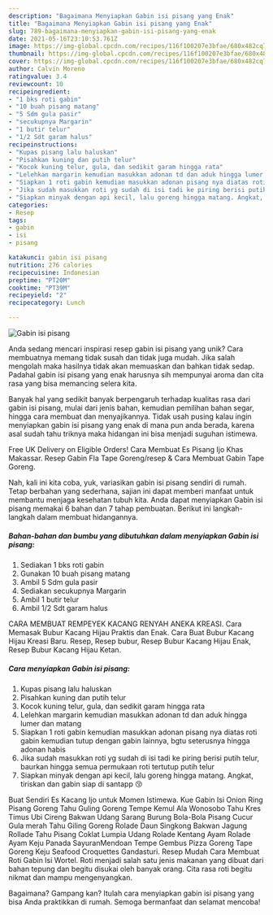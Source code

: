 ```yaml
---
description: "Bagaimana Menyiapkan Gabin isi pisang yang Enak"
title: "Bagaimana Menyiapkan Gabin isi pisang yang Enak"
slug: 789-bagaimana-menyiapkan-gabin-isi-pisang-yang-enak
date: 2021-05-16T23:10:53.761Z
image: https://img-global.cpcdn.com/recipes/116f100207e3bfae/680x482cq70/gabin-isi-pisang-foto-resep-utama.jpg
thumbnail: https://img-global.cpcdn.com/recipes/116f100207e3bfae/680x482cq70/gabin-isi-pisang-foto-resep-utama.jpg
cover: https://img-global.cpcdn.com/recipes/116f100207e3bfae/680x482cq70/gabin-isi-pisang-foto-resep-utama.jpg
author: Calvin Moreno
ratingvalue: 3.4
reviewcount: 10
recipeingredient:
- "1 bks roti gabin"
- "10 buah pisang matang"
- "5 Sdm gula pasir"
- "secukupnya Margarin"
- "1 butir telur"
- "1/2 Sdt garam halus"
recipeinstructions:
- "Kupas pisang lalu haluskan"
- "Pisahkan kuning dan putih telur"
- "Kocok kuning telur, gula, dan sedikit garam hingga rata"
- "Lelehkan margarin kemudian masukkan adonan td dan aduk hingga lumer dan matang"
- "Siapkan 1 roti gabin kemudian masukkan adonan pisang nya diatas roti gabin kemudian tutup dengan gabin lainnya, bgtu seterusnya hingga adonan habis"
- "Jika sudah masukkan roti yg sudah di isi tadi ke piring berisi putih telur, baurkan hingga semua permukaan roti tertutup putih telur"
- "Siapkan minyak dengan api kecil, lalu goreng hingga matang. Angkat, tiriskan dan gabin siap di santapp 😚"
categories:
- Resep
tags:
- gabin
- isi
- pisang

katakunci: gabin isi pisang 
nutrition: 276 calories
recipecuisine: Indonesian
preptime: "PT20M"
cooktime: "PT39M"
recipeyield: "2"
recipecategory: Lunch

---
```



![Gabin isi pisang](https://img-global.cpcdn.com/recipes/116f100207e3bfae/680x482cq70/gabin-isi-pisang-foto-resep-utama.jpg)

Anda sedang mencari inspirasi resep gabin isi pisang yang unik? Cara membuatnya memang tidak susah dan tidak juga mudah. Jika salah mengolah maka hasilnya tidak akan memuaskan dan bahkan tidak sedap. Padahal gabin isi pisang yang enak harusnya sih mempunyai aroma dan cita rasa yang bisa memancing selera kita.

Banyak hal yang sedikit banyak berpengaruh terhadap kualitas rasa dari gabin isi pisang, mulai dari jenis bahan, kemudian pemilihan bahan segar, hingga cara membuat dan menyajikannya. Tidak usah pusing kalau ingin menyiapkan gabin isi pisang yang enak di mana pun anda berada, karena asal sudah tahu triknya maka hidangan ini bisa menjadi suguhan istimewa.

Free UK Delivery on Eligible Orders! Cara Membuat Es Pisang Ijo Khas Makassar. Resep Gabin Fla Tape Goreng/resep &amp; Cara Membuat Gabin Tape Goreng.


Nah, kali ini kita coba, yuk, variasikan gabin isi pisang sendiri di rumah. Tetap berbahan yang sederhana, sajian ini dapat memberi manfaat untuk membantu menjaga kesehatan tubuh kita. Anda dapat menyiapkan Gabin isi pisang memakai 6 bahan dan 7 tahap pembuatan. Berikut ini langkah-langkah dalam membuat hidangannya.

<!--inarticleads1-->

##### Bahan-bahan dan bumbu yang dibutuhkan dalam menyiapkan Gabin isi pisang:

1. Sediakan 1 bks roti gabin
1. Gunakan 10 buah pisang matang
1. Ambil 5 Sdm gula pasir
1. Sediakan secukupnya Margarin
1. Ambil 1 butir telur
1. Ambil 1/2 Sdt garam halus


CARA MEMBUAT REMPEYEK KACANG RENYAH ANEKA KREASI. Cara Memasak Bubur Kacang Hijau Praktis dan Enak. Cara Buat Bubur Kacang Hijau Kreasi Baru. Resep, Resep bubur, Resep Bubur Kacang Hijau Enak, Resep Bubur Kacang Hijau Ketan. 

<!--inarticleads2-->

##### Cara menyiapkan Gabin isi pisang:

1. Kupas pisang lalu haluskan
1. Pisahkan kuning dan putih telur
1. Kocok kuning telur, gula, dan sedikit garam hingga rata
1. Lelehkan margarin kemudian masukkan adonan td dan aduk hingga lumer dan matang
1. Siapkan 1 roti gabin kemudian masukkan adonan pisang nya diatas roti gabin kemudian tutup dengan gabin lainnya, bgtu seterusnya hingga adonan habis
1. Jika sudah masukkan roti yg sudah di isi tadi ke piring berisi putih telur, baurkan hingga semua permukaan roti tertutup putih telur
1. Siapkan minyak dengan api kecil, lalu goreng hingga matang. Angkat, tiriskan dan gabin siap di santapp 😚


Buat Sendiri Es Kacang Ijo untuk Momen Istimewa. Kue Gabin Isi Onion Ring Pisang Goreng Tahu Guling Goreng Tempe Kemul Ala Wonosobo Tahu Kres Timus Ubi Cireng Bakwan Udang Sarang Burung Bola-Bola Pisang Cucur Gula merah Tahu Giling Goreng Rolade Daun Singkong Bakwan Jagung Rollade Tahu Pisang Coklat Lumpia Udang Rolade Kentang Ayam Rolade Ayam Keju Panada SayuranMendoan Tempe Gembus Pizza Goreng Tape Goreng Keju Seafood Croquettes Gandasturi. Resep Mudah Cara Membuat Roti Gabin Isi Wortel. Roti menjadi salah satu jenis makanan yang dibuat dari bahan tepung dan begitu disukai oleh banyak orang. Cita rasa roti begitu nikmat dan mampu mengenyangkan. 

Bagaimana? Gampang kan? Itulah cara menyiapkan gabin isi pisang yang bisa Anda praktikkan di rumah. Semoga bermanfaat dan selamat mencoba!
